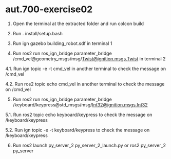 # aut.700-exercise02

1. Open the terminal at the extracted folder and run colcon build

2. Run . install/setup.bash

3. Run ign gazebo building_robot.sdf in terminal 1

4. Run ros2 run ros_ign_bridge parameter_bridge /cmd_vel@geometry_msgs/msg/Twist@ignition.msgs.Twist in terminal 2

4.1. Run ign topic -e -t cmd_vel in another terminal to check the message on /cmd_vel

4.2. Run ros2 topic echo cmd_vel in another terminal to check the message on /cmd_vel

5. Run ros2 run ros_ign_bridge parameter_bridge /keyboard/keypress@std_msgs/msg/Int32@ignition.msgs.Int32

5.1. Run ros2 topic echo keyboard/keypress to check the message on /keyboard/keypress

5.2. Run ign topic -e -t keyboard/keypress to check the message on /keyboard/keypress

6. Run ros2 launch py_server_2 py_server_2_launch.py
   or  ros2 py_server_2 py_server
